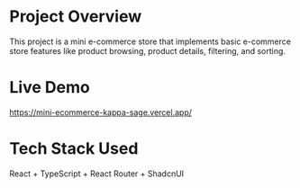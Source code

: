 # Project Overview
This project is a mini e-commerce store that implements basic e-commerce store features like product browsing, product details, filtering, and sorting.


# Live Demo
https://mini-ecommerce-kappa-sage.vercel.app/

# Tech Stack Used
React + TypeScript + React Router + ShadcnUI
